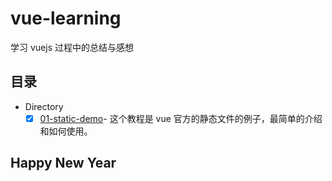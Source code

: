 # vue-learning
学习 vuejs 过程中的总结与感想

## 目录

- Directory
  + [x] [01-static-demo](https://github.com/songjinzhong/vue-learning/tree/master/01-static-demo)- 这个教程是 vue 官方的静态文件的例子，最简单的介绍和如何使用。

##  Happy New Year
